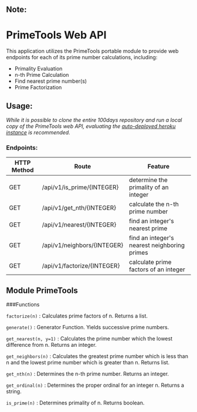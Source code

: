 ## Note:
# PrimeTools Web API
This application utilizes the PrimeTools portable module to provide web endpoints for each of its prime number calculations, including:
- Primality Evaluation
- n-th Prime Calculation
- Find nearest prime number(s)
- Prime Factorization

## Usage:
_While it is possible to clone the entire 100days repository and run a local copy of the PrimeTools web API, evaluating the [auto-deployed heroku instance](https://prime-tools.herokuapp.com/api/v1) is recommended._

### Endpoints:
HTTP Method	| Route				| Feature
--------------- | ----------------------------- | ----------
GET		| /api/v1/is_prime/{INTEGER}	| determine the primality of an integer
GET		| /api/v1/get_nth/{INTEGER}	| calculate the n-th prime number
GET		| /api/v1/nearest/{INTEGER}	| find an integer's nearest prime
GET		| /api/v1/neighbors/{INTEGER}	| find an integer's nearest neighboring primes
GET		| /api/v1/factorize/{INTEGER}	| calculate prime factors of an integer

Module PrimeTools
-----------------

###Functions

`factorize(n)`
:   Calculates prime factors of n. Returns a list.


`generate()`
:   Generator Function. Yields successive prime numbers.


`get_nearest(n, y=1)`
:   Calculates the prime number which the lowest difference from n. Returns
    an integer.


`get_neighbors(n)`
:   Calculates the greatest prime number which is less than n and the lowest
    prime number which is greater than n. Returns list.


`get_nth(n)`
:   Determines the n-th prime number. Returns an integer.


`get_ordinal(n)`
:   Determines the proper ordinal for an integer n. Returns a string.


`is_prime(n)`
:   Determines primality of n. Returns boolean.

